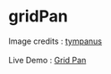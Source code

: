 # gridPan
Image credits : <a href="https://tympanus.net/Development/GridFlowEffect/" target="_blank" >tympanus</a> <br/> <br/>
Live Demo : <a href="https://akhil16pro.github.io/gridPan/" target="_blank" >Grid Pan</a>
